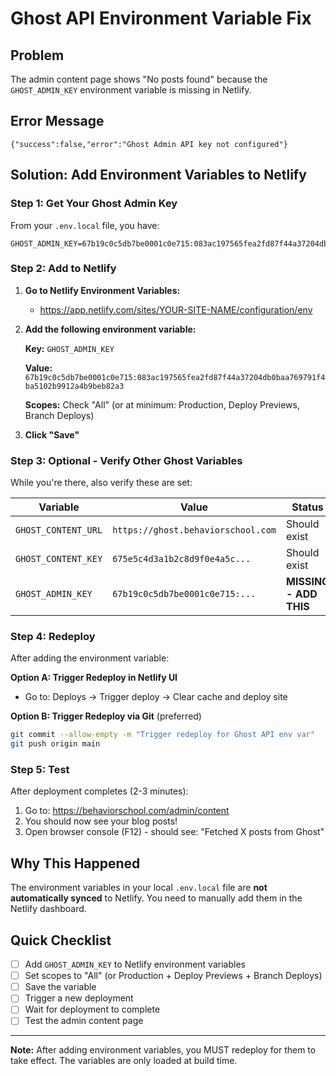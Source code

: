 # Ghost API Environment Variable Fix

## Problem
The admin content page shows "No posts found" because the `GHOST_ADMIN_KEY` environment variable is missing in Netlify.

## Error Message
```
{"success":false,"error":"Ghost Admin API key not configured"}
```

## Solution: Add Environment Variables to Netlify

### Step 1: Get Your Ghost Admin Key
From your `.env.local` file, you have:
```
GHOST_ADMIN_KEY=67b19c0c5db7be0001c0e715:083ac197565fea2fd87f44a37204db0baa769791f4ba5102b9912a4b9beb82a3
```

### Step 2: Add to Netlify

1. **Go to Netlify Environment Variables:**
   - https://app.netlify.com/sites/YOUR-SITE-NAME/configuration/env

2. **Add the following environment variable:**

   **Key:** `GHOST_ADMIN_KEY`
   
   **Value:** `67b19c0c5db7be0001c0e715:083ac197565fea2fd87f44a37204db0baa769791f4ba5102b9912a4b9beb82a3`
   
   **Scopes:** Check "All" (or at minimum: Production, Deploy Previews, Branch Deploys)

3. **Click "Save"**

### Step 3: Optional - Verify Other Ghost Variables

While you're there, also verify these are set:

| Variable | Value | Status |
|----------|-------|--------|
| `GHOST_CONTENT_URL` | `https://ghost.behaviorschool.com` | Should exist |
| `GHOST_CONTENT_KEY` | `675e5c4d3a1b2c8d9f0e4a5c...` | Should exist |
| `GHOST_ADMIN_KEY` | `67b19c0c5db7be0001c0e715:...` | **MISSING - ADD THIS** |

### Step 4: Redeploy

After adding the environment variable:

**Option A: Trigger Redeploy in Netlify UI**
- Go to: Deploys → Trigger deploy → Clear cache and deploy site

**Option B: Trigger Redeploy via Git** (preferred)
```bash
git commit --allow-empty -m "Trigger redeploy for Ghost API env var"
git push origin main
```

### Step 5: Test

After deployment completes (2-3 minutes):
1. Go to: https://behaviorschool.com/admin/content
2. You should now see your blog posts!
3. Open browser console (F12) - should see: "Fetched X posts from Ghost"

## Why This Happened

The environment variables in your local `.env.local` file are **not automatically synced** to Netlify. You need to manually add them in the Netlify dashboard.

## Quick Checklist

- [ ] Add `GHOST_ADMIN_KEY` to Netlify environment variables
- [ ] Set scopes to "All" (or Production + Deploy Previews + Branch Deploys)
- [ ] Save the variable
- [ ] Trigger a new deployment
- [ ] Wait for deployment to complete
- [ ] Test the admin content page

---

**Note:** After adding environment variables, you MUST redeploy for them to take effect. The variables are only loaded at build time.

